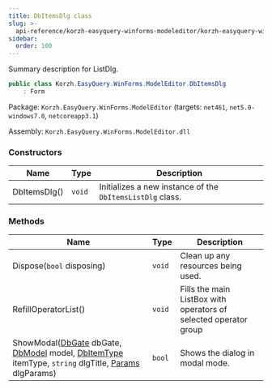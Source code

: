 ```yaml
---
title: DbItemsDlg class
slug: >-
  api-reference/korzh-easyquery-winforms-modeleditor/korzh-easyquery-winforms-modeleditor-namespace/dbitemsdlg-class
sidebar:
  order: 100
---
```


Summary description for ListDlg.
```csharp
public class Korzh.EasyQuery.WinForms.ModelEditor.DbItemsDlg
    : Form

```
Package: `Korzh.EasyQuery.WinForms.ModelEditor` (targets: `net461`, `net5.0-windows7.0`, `netcoreapp3.1`)

Assembly: `Korzh.EasyQuery.WinForms.ModelEditor.dll`

### Constructors

| Name | Type | Description | 
| --- | --- | --- | 
| DbItemsDlg() | `void` | Initializes a new instance of the `DbItemsListDlg` class. | 


### Methods

| Name | Type | Description | 
| --- | --- | --- | 
| Dispose(`bool` disposing) | `void` | Clean up any resources being used. | 
| RefillOperatorList() | `void` | Fills the main ListBox with operators of selected operator group | 
| ShowModal([DbGate](/easyquery/docs/api-reference/korzh-easyquery-db/korzh-easyquery-db-namespace/dbgate-class) dbGate, [DbModel](/easyquery/docs/api-reference/korzh-easyquery-db/korzh-easyquery-db-namespace/dbmodel-class) model, [DbItemType](/easyquery/docs/api-reference/korzh-easyquery-winforms-modeleditor/korzh-easyquery-winforms-modeleditor-namespace/dbitemtype-enum) itemType, `string` dlgTitle, [Params](/easyquery/docs/api-reference/korzh-easyquery-winforms-modeleditor/korzh-easyquery-winforms-modeleditor-namespace/dbitemsdlg-params-class) dlgParams) | `bool` | Shows the dialog in modal mode. |
